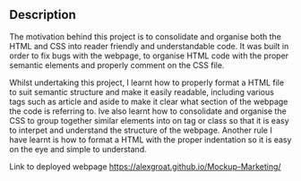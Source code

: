 # <Marketing-Mockup>

## Description

The motivation behind this project is to consolidate and organise both the HTML and CSS into reader friendly and understandable code. It was built in order to fix bugs with the webpage, to organise HTML code with the proper semantic elements and properly comment on the CSS file. 

Whilst undertaking this project, I learnt how to properly format a HTML file to suit semantic structure and make it easily readable, including various tags such as article and aside to make it clear what section of the webpage the code is referring to. Ive also learnt how to consolidate and organise the CSS to group together similar elements into on tag or class so that it is easy to interpet and understand the structure of the webpage. Another rule I have learnt is how to format a HTML with the proper indentation so it is easy on the eye and simple to understand. 

Link to deployed webpage https://alexgroat.github.io/Mockup-Marketing/